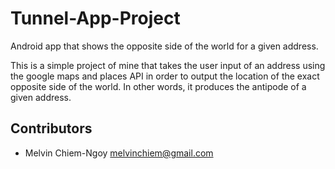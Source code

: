 # Tunnel-App-Project
Android app that shows the opposite side of the world for a given address.

This is a simple project of mine that takes the user input of an address using the google maps and places API in order to output the location of the exact opposite side of the world. In other words, it produces the antipode of a given address.

## Contributors
- Melvin Chiem-Ngoy <melvinchiem@gmail.com>
